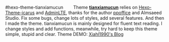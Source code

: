 #hexo-theme-tianxiamucun
&emsp;&emsp;Theme **[tianxiamucun][0]** relies on [Hexo-Theme-icarus][1] and [AdminLTE][2], 
thanks for the author [ppoffice][3] and Almsaeed Studio. 
Fix some bugs, change lots of styles, add several features. 
And then I made the theme. tianxiamucun is mainly designed for fluent text reading. 
I change styles and add functions, meanwhile, try hard to keep this theme simple, stupid and clear. 
Theme DEMO: [Xiahl1990's Blog][4]

[0]: https://github.com/Xiahl1990/hexo-theme-tianxiamucun
[1]: https://github.com/ppoffice/hexo-theme-icarus
[2]: http://almsaeedstudio.com
[3]: https://github.com/ppoffice
[4]: http://xiahl.top/
